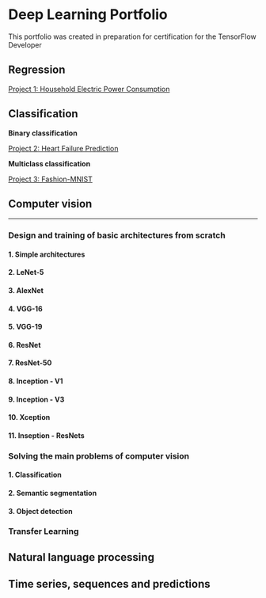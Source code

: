 # Deep Learning Portfolio
This portfolio was created in preparation for certification for the TensorFlow Developer


## Regression 

[Project 1: Household Electric Power Consumption](https://github.com/rttrif/TrifonovRS.Deep_Learning_Portfolio.github.io/tree/main/Project%201:%20Household%20Electric%20Power%20Consumption)

## Classification 

**Binary classification**

[Project 2: Heart Failure Prediction](https://github.com/rttrif/TrifonovRS.Deep_Learning_Portfolio.github.io/tree/main/Project%202:%20Heart%20Failure%20Prediction)

**Multiclass classification**

[Project 3: Fashion-MNIST](https://github.com/rttrif/TrifonovRS.Deep_Learning_Portfolio.github.io/tree/main/Project%203:%20Fashion-MNIST)


## Computer vision 

---


### Design and training of basic architectures from scratch

#### 1. Simple architectures

#### 2. LeNet-5

#### 3. AlexNet

#### 4. VGG-16

#### 5. VGG-19

#### 6. ResNet

#### 7. ResNet-50

#### 8. Inception - V1

#### 9. Inception - V3

#### 10. Xception

#### 11. Inseption - ResNets


### Solving the main problems of computer vision


#### 1. Classification 

#### 2. Semantic segmentation

#### 3. Object detection


### Transfer Learning


##  Natural language processing

## Time series, sequences and predictions
